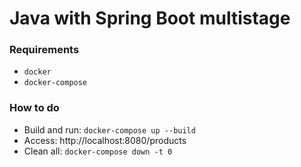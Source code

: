 # Java with Spring Boot multistage

### Requirements

- `docker`
- `docker-compose`

### How to do

- Build and run: `docker-compose up --build`
- Access: http://localhost:8080/products
- Clean all: `docker-compose down -t 0`
